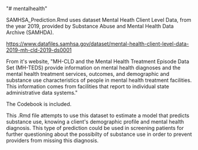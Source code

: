 "# mentalhealth" 

SAMHSA_Prediction.Rmd uses dataset Mental Heath Client Level Data, from the year 2019, provided by Substance Abuse and Mental Health Data Archive (SAMHDA).

https://www.datafiles.samhsa.gov/dataset/mental-health-client-level-data-2019-mh-cld-2019-ds0001

From it's website, "MH-CLD and the Mental Health Treatment Episode Data Set (MH-TEDS) provide information on mental health diagnoses and the mental health treatment services, outcomes, and demographic and substance use characteristics of people in mental health treatment facilities. This information comes from facilities that report to individual state administrative data systems."

The Codebook is included. 

This .Rmd file attempts to use this dataset to estimate a model that predicts substance use, knowing a client's demographic profile and mental health diagnosis. This type of prediction could be used in screening patients for further questioning about the possibilty of substance use in order to prevent providers from missing this diagnosis. 